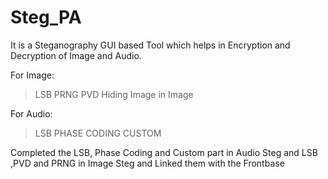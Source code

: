 # Steg_PA

It is a Steganography GUI based Tool which helps in Encryption and Decryption of Image and Audio.

For Image:
>LSB
PRNG
PVD
Hiding Image in Image

For Audio:
>LSB
PHASE CODING
CUSTOM 

Completed the LSB, Phase Coding and Custom part in Audio Steg and LSB ,PVD and PRNG in Image Steg and Linked them with the Frontbase

